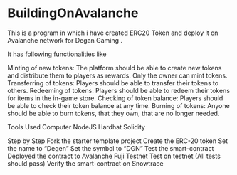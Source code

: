 # BuildingOnAvalanche

This is a program in which i have created ERC20 Token and deploy it on Avalanche network for Degan Gaming .

It has following functionalities like 

Minting of new tokens: The platform should be able to create new tokens and distribute them to players as rewards. Only the owner can mint tokens.
Transferring of tokens: Players should be able to transfer their tokens to others.
Redeeming of tokens: Players should be able to redeem their tokens for items in the in-game store.
Checking of token balance: Players should be able to check their token balance at any time.
Burning of tokens: Anyone should be able to burn tokens, that they own, that are no longer needed.

Tools Used
Computer
NodeJS
Hardhat
Solidity


Step by Step
Fork the starter template project
Create the ERC-20 token
Set the name to “Degen”
Set the symbol to “DGN”
Test the smart-contract 
Deployed the contract to Avalanche Fuji Testnet
Test on testnet (All tests should pass)
Verify the smart-contract on Snowtrace
